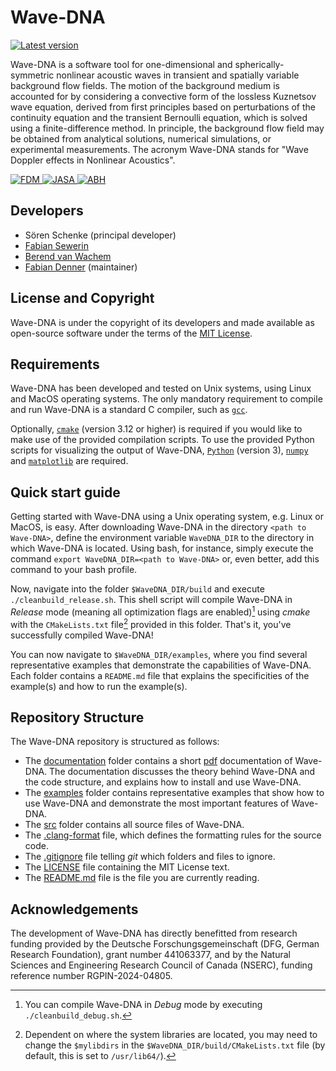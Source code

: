 # Wave-DNA
<p align="left">
  <a href="https://doi.org/10.5281/zenodo.8229898">
    <img src="https://img.shields.io/badge/DOI-10.5281/zenodo.8229898-blue" alt="Latest version">
  </a>
</p>
Wave-DNA is a software tool for one-dimensional and spherically-symmetric nonlinear acoustic waves in transient and spatially variable background flow fields. The motion of the background medium is accounted for by considering a convective form of the lossless Kuznetsov wave equation, derived from first principles based on perturbations of the continuity equation and the transient Bernoulli equation, which is solved using a finite-difference method. In principle, the background flow field may be obtained from analytical solutions, numerical simulations, or experimental measurements. The acronym Wave-DNA stands for "Wave Doppler effects in Nonlinear Acoustics".

<p align="left">
  <a href="https://doi.org/10.1016/j.jsv.2022.116814">
    <img src="https://img.shields.io/badge/Finite--difference_method-green" alt="FDM">
  </a>
  <a href="https://doi.org/10.1121/10.0020561">
    <img src="https://img.shields.io/badge/Convective_Kuznetsov_equation-green" alt="JASA">
  </a>
  <a href="https://doi.org/10.1063/5.0106145">
    <img src="https://img.shields.io/badge/Acoustic_black_hole_analogue-green" alt="ABH">
  </a>
</p>

## Developers
- Sören Schenke (principal developer)
- [Fabian Sewerin](mailto:fabian.sewerin@ovgu.de)
- [Berend van Wachem](mailto:berend.vanwachem@ovgu.de)
- [Fabian Denner](mailto:fabian.denner@polymtl.ca) (maintainer)

## License and Copyright
Wave-DNA is under the copyright of its developers and made available as open-source software under the terms of the [MIT License](LICENSE).

## Requirements

Wave-DNA has been developed and tested on Unix systems, using Linux and MacOS operating systems. The only mandatory requirement to compile and run Wave-DNA is a standard C compiler, such as [````gcc````](https://gcc.gnu.org).

Optionally, [````cmake````](https://cmake.org) (version 3.12 or higher) is required if you would like to make use of the provided compilation scripts. To use the provided Python scripts for visualizing the output of Wave-DNA, [````Python````](https://www.python.org) (version 3), [````numpy````](https://numpy.org) and [````matplotlib````](https://matplotlib.org) are required. 

## Quick start guide

Getting started with Wave-DNA using a Unix operating system, e.g. Linux or MacOS, is easy. After downloading Wave-DNA in the directory ````<path to Wave-DNA>````, define the environment variable ````WaveDNA_DIR```` to the directory in which Wave-DNA is located. Using bash, for instance, simply execute the command ````export WaveDNA_DIR=<path to Wave-DNA>```` or, even better, add this command to your bash profile. 

Now, navigate into the folder ````$WaveDNA_DIR/build```` and execute ````./cleanbuild_release.sh````. This shell script will compile Wave-DNA in _Release_ mode (meaning all optimization flags are enabled)[^1] using _cmake_ with the ````CMakeLists.txt```` file[^2] provided in this folder. That's it, you've successfully compiled Wave-DNA! 

You can now navigate to ````$WaveDNA_DIR/examples````, where you find several representative examples that demonstrate the capabilities of Wave-DNA. Each folder contains a ````README.md```` file that explains the specificities of the example(s) and how to run the example(s).

[^1]: You can compile Wave-DNA in _Debug_ mode by executing ````./cleanbuild_debug.sh````.

[^2]: Dependent on where the system libraries are located, you may need to change the ````$mylibdirs```` in the ````$WaveDNA_DIR/build/CMakeLists.txt```` file (by default, this is set to ````/usr/lib64/````).

## Repository Structure
The Wave-DNA repository is structured as follows:
- The [documentation](/documentation/) folder contains a short [pdf](/documentation/WaveDNA-Documentation.pdf) documentation of Wave-DNA. The documentation discusses the theory behind Wave-DNA and the code structure, and explains how to install and use Wave-DNA.
- The [examples](/examples/) folder contains representative examples that show how to use Wave-DNA and demonstrate the most important features of Wave-DNA. 
- The [src](/src/) folder contains all source files of Wave-DNA.
- The [.clang-format](.clang-format) file, which defines the formatting rules for the source code.
- The [.gitignore](.gitignore) file telling _git_ which folders and files to ignore.
- The [LICENSE](LICENSE) file containing the MIT License text.
- The [README.md](README.md) file is the file you are currently reading.

## Acknowledgements
The development of Wave-DNA has directly benefitted from research funding provided by the Deutsche Forschungsgemeinschaft (DFG, German Research Foundation), grant number 441063377, and by the Natural Sciences and Engineering Research Council of Canada (NSERC), funding reference number RGPIN-2024-04805.
